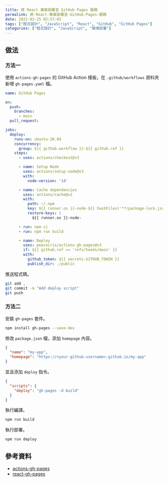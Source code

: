 ```yaml
---
title: 將 React 專案部署至 GitHub Pages 服務
permalink: 將-React-專案部署至-GitHub-Pages-服務
date: 2022-03-25 02:57:03
tags: ["程式設計", "JavaScript", "React", "GitHub", "GitHub Pages"]
categories: ["程式設計", "JavaScript", "環境部署"]
---
```


## 做法

### 方法一

使用 `actions-gh-pages` 的 GitHub Action 樣板，在 `.github/workflows` 資料夾新增 `gh-pages.yaml` 檔。

```YAML
name: GitHub Pages

on:
  push:
    branches:
      - main
  pull_request:

jobs:
  deploy:
    runs-on: ubuntu-20.04
    concurrency:
      group: ${{ github.workflow }}-${{ github.ref }}
    steps:
      - uses: actions/checkout@v3

      - name: Setup Node
        uses: actions/setup-node@v3
        with:
          node-version: '14'

      - name: Cache dependencies
        uses: actions/cache@v2
        with:
          path: ~/.npm
          key: ${{ runner.os }}-node-${{ hashFiles('**/package-lock.json') }}
          restore-keys: |
            ${{ runner.os }}-node-

      - run: npm ci
      - run: npm run build

      - name: Deploy
        uses: peaceiris/actions-gh-pages@v3
        if: ${{ github.ref == 'refs/heads/main' }}
        with:
          github_token: ${{ secrets.GITHUB_TOKEN }}
          publish_dir: ./public
```

推送程式碼。

```BASH
git add .
git commit -m "Add deploy script"
git push
```

### 方法二

安裝 `gh-pages` 套件。

```BASH
npm install gh-pages --save-dev
```

修改 `package.json` 檔，添加 `homepage` 內容。

```JSON
{
  "name": "my-app",
  "homepage": "https://<your-github-username>.github.io/my-app"
}
```

並且添加 `deploy` 指令。

```JSON
{
  "scripts": {
    "deploy": "gh-pages -d build"
  }
}
```

執行編譯。

```BASH
npm run build
```

執行部署。

```BASH
npm run deploy
```

## 參考資料

- [actions-gh-pages](https://github.com/peaceiris/actions-gh-pages)
- [react-gh-pages](https://github.com/gitname/react-gh-pages)
